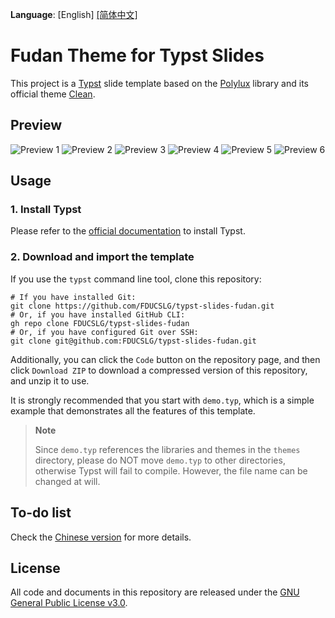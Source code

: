 **Language**: \[English\] [\[简体中文\]](README.zh-CN.md)

# Fudan Theme for Typst Slides
This project is a [Typst](https://typst.app/) slide template based on the [Polylux](https://andreaskroepelin.github.io/polylux/book/polylux.html) library and its official theme [Clean](https://github.com/andreasKroepelin/polylux/blob/9184eeff02c5d03368b21024486ad2a2b8f65e0c/themes/clean.typ).

## Preview
![Preview 1](images/demo-1.png)
![Preview 2](images/demo-2.png)
![Preview 3](images/demo-3.png)
![Preview 4](images/demo-4.png)
![Preview 5](images/demo-5.png)
![Preview 6](images/demo-6.png)

## Usage
### 1. Install Typst
Please refer to the [official documentation](https://github.com/typst/typst) to install Typst.

### 2. Download and import the template

If you use the `typst` command line tool, clone this repository:

```shell
# If you have installed Git:
git clone https://github.com/FDUCSLG/typst-slides-fudan.git
# Or, if you have installed GitHub CLI:
gh repo clone FDUCSLG/typst-slides-fudan
# Or, if you have configured Git over SSH:
git clone git@github.com:FDUCSLG/typst-slides-fudan.git
```

Additionally, you can click the `Code` button on the repository page, and then click `Download ZIP` to download a compressed version of this repository, and unzip it to use.

It is strongly recommended that you start with `demo.typ`, which is a simple example that demonstrates all the features of this template.

> **Note**
>
> Since `demo.typ` references the libraries and themes in the `themes` directory, please do NOT move `demo.typ` to other directories, otherwise Typst will fail to compile. However, the file name can be changed at will.

## To-do list
Check the [Chinese version](README.zh-CN.md) for more details.

## License
All code and documents in this repository are released under the [GNU General Public License v3.0](LICENSE).